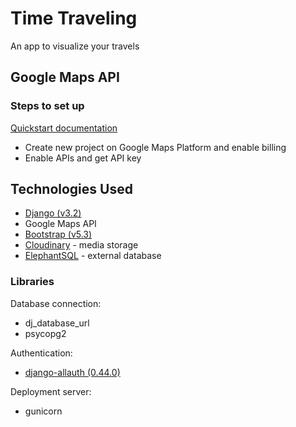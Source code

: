 # Time Traveling

An app to visualize your travels

## Google Maps API

### Steps to set up

[Quickstart documentation](https://developers.google.com/maps/gmp-get-started#quickstart)

- Create new project on Google Maps Platform and enable billing
- Enable APIs and get API key

## Technologies Used

- [Django (v3.2)](https://docs.djangoproject.com/en/3.2/)
- Google Maps API
- [Bootstrap (v5.3)](https://getbootstrap.com/docs/5.3/getting-started/introduction/)
- [Cloudinary](https://cloudinary.com/) - media storage
- [ElephantSQL](https://www.elephantsql.com/) - external database

### Libraries

Database connection:

- dj_database_url
- psycopg2

Authentication:

- [django-allauth (0.44.0)](https://docs.allauth.org/en/latest/)

Deployment server:

- gunicorn